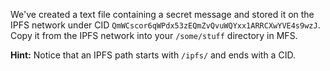 We've created a text file containing a secret message and stored it on the IPFS network under CID `QmWCscor6qWPdx53zEQmZvQvuWQYxx1ARRCXwYVE4s9wzJ`. Copy it from the IPFS network into your `/some/stuff` directory in MFS.

**Hint:** Notice that an IPFS path starts with `/ipfs/` and ends with a CID.